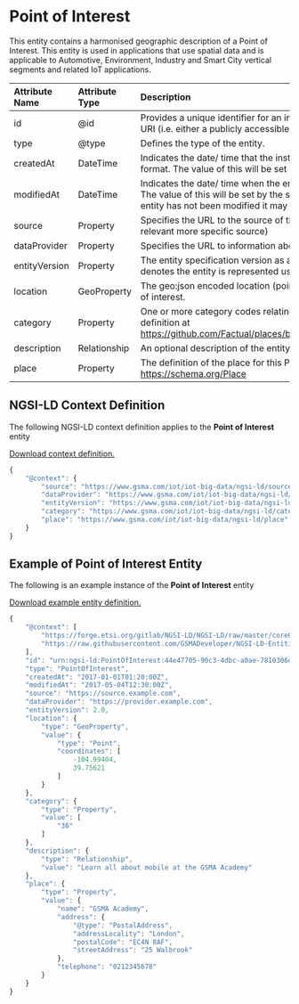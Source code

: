 # Point of Interest
This entity contains a harmonised geographic description of a Point of Interest. This entity is used in applications that use spatial data and is applicable to Automotive, Environment, Industry and Smart City vertical segments and related IoT applications.

| Attribute Name | Attribute Type | Description | Constraint |
|:--- |:--- |:--- |:---:|
| id | @id | Provides a unique identifier for an instance of the entity either in the form of a URI (i.e. either a publicly accessible URL or a URN). | Mandatory |
| type | @type | Defines the type of the entity. | Mandatory |
| createdAt | DateTime | Indicates the date/ time that the instance of the entity was created in ISO 8601 format. The value of this will be set by the server when the entity was created. | Mandatory |
| modifiedAt | DateTime | Indicates the date/ time when the entity was last modified in ISO 8601 format. The value of this will be set by the server when the entity was modified, if the entity has not been modified it may have a null value. | Optional |
| source | Property | Specifies the URL to the source of this data (either organisation or where relevant more specific source) | Recommended |
| dataProvider | Property | Specifies the URL to information about the provider of this information | Recommended |
| entityVersion | Property | The entity specification version as a number. A version number of 2.0 or later denotes the entity is represented using NGSI-LD | Recommended |
| location | GeoProperty | The geo:json encoded location (point, polygon, multi-polygon etc) of this point of interest. | Mandatory |
| category | Property | One or more category codes relating to this point of interest as per the taxonomy definition at https://github.com/Factual/places/blob/master/categories/factual_taxonomy.json | Mandatory |
| description | Relationship | An optional description of the entity. | Recommended |
| place | Property | The definition of the place for this Point Of Interest. See https://schema.org/Place | Recommended |

## NGSI-LD Context Definition
The following NGSI-LD context definition applies to the **Point of Interest** entity

[Download context definition.](../examples/Point-of-Interest-context.jsonld)

```JavaScript
{
    "@context": {
        "source": "https://www.gsma.com/iot/iot-big-data/ngsi-ld/source",
        "dataProvider": "https://www.gsma.com/iot/iot-big-data/ngsi-ld/dataprovider",
        "entityVersion": "https://www.gsma.com/iot/iot-big-data/ngsi-ld/entityversion",
        "category": "https://www.gsma.com/iot/iot-big-data/ngsi-ld/category",
        "place": "https://www.gsma.com/iot/iot-big-data/ngsi-ld/place"
    }
}
```
## Example of Point of Interest Entity
The following is an example instance of the **Point of Interest** entity

[Download example entity definition.](../examples/Point-of-Interest.jsonld)

```JavaScript
{
    "@context": [
        "https://forge.etsi.org/gitlab/NGSI-LD/NGSI-LD/raw/master/coreContext/ngsi-ld-core-context.json",
        "https://raw.githubusercontent.com/GSMADeveloper/NGSI-LD-Entities/master/examples/Point-of-Interest-context.jsonld"
    ],
    "id": "urn:ngsi-ld:PointOfInterest:44e47705-90c3-4dbc-a0ae-7810306de5e9",
    "type": "PointOfInterest",
    "createdAt": "2017-01-01T01:20:00Z",
    "modifiedAt": "2017-05-04T12:30:00Z",
    "source": "https://source.example.com",
    "dataProvider": "https://provider.example.com",
    "entityVersion": 2.0,
    "location": {
        "type": "GeoProperty",
        "value": {
            "type": "Point",
            "coordinates": [
                -104.99404,
                39.75621
            ]
        }
    },
    "category": {
        "type": "Property",
        "value": [
            "36"
        ]
    },
    "description": {
        "type": "Relationship",
        "value": "Learn all about mobile at the GSMA Academy"
    },
    "place": {
        "type": "Property",
        "value": {
            "name": "GSMA Academy",
            "address": {
                "@type": "PostalAddress",
                "addressLocality": "London",
                "postalCode": "EC4N 8AF",
                "streetAddress": "25 Walbrook"
            },
            "telephone": "0212345678"
        }
    }
}
```
